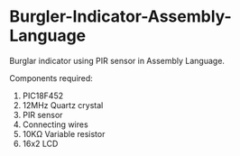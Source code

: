 # Burgler-Indicator-Assembly-Language
Burglar indicator using PIR sensor in Assembly Language.

Components required:
1.	PIC18F452
2.	12MHz Quartz crystal
3.	PIR sensor
4.	Connecting wires
5.	10KΩ Variable resistor
6.	16x2 LCD
